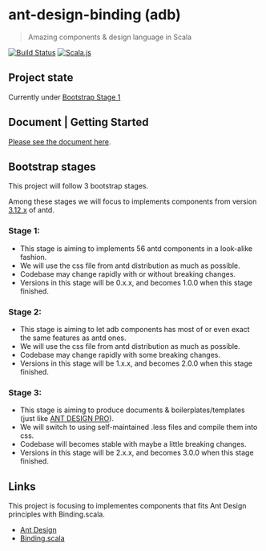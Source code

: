 # ant-design-binding (adb)
> Amazing components &amp; design language in Scala

[![Build Status](https://travis-ci.org/ant-design-binding/ant-design-binding.svg?branch=master)](https://travis-ci.org/ant-design-binding/ant-design-binding) [![Scala.js](https://img.shields.io/badge/scala.js-0.6.26-blue.svg)](https://www.scala-js.org) 

## Project state
Currently under [Bootstrap Stage 1](#stage-1)

## Document | Getting Started
[Please see the document here](https://ant-design-binding.org/).

## Bootstrap stages
This project will follow 3 bootstrap stages.

Among these stages we will focus to implements components from version [3.12.x](https://github.com/ant-design/ant-design/releases/tag/3.12.1) of antd.
### Stage 1:
* This stage is aiming to implements 56 antd components in a look-alike fashion.
* We will use the css file from antd distribution as much as possible.
* Codebase may change rapidly with or without breaking changes.
* Versions in this stage will be 0.x.x, and becomes 1.0.0 when this stage finished.
### Stage 2:
* This stage is aiming to let adb components has most of or even exact the same features as antd ones.
* We will use the css file from antd distribution as much as possible.
* Codebase may change rapidly with some breaking changes.
* Versions in this stage will be 1.x.x, and becomes 2.0.0 when this stage finished.
### Stage 3:
* This stage is aiming to produce documents & boilerplates/templates (just like [ANT DESIGN PRO](https://pro.ant.design/index-cn)).
* We will switch to using self-maintained .less files and compile them into css.
* Codebase will becomes stable with maybe a little breaking changes.
* Versions in this stage will be 2.x.x, and becomes 3.0.0 when this stage finished.

## Links
This project is focusing to implementes components that fits Ant Design principles with Binding.scala.

* [Ant Design](https://ant.design/)
* [Binding.scala](https://github.com/ThoughtWorksInc/Binding.scala)
